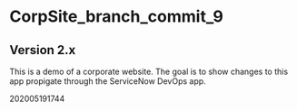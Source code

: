 # CorpSite_branch_commit_9

## Version 2.x

This is a demo of a corporate website.  The goal is to show changes to this app propigate through the ServiceNow DevOps app.

202005191744
